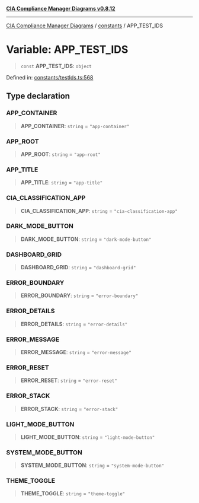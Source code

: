 [**CIA Compliance Manager Diagrams v0.8.12**](../../README.md)

***

[CIA Compliance Manager Diagrams](../../modules.md) / [constants](../README.md) / APP\_TEST\_IDS

# Variable: APP\_TEST\_IDS

> `const` **APP\_TEST\_IDS**: `object`

Defined in: [constants/testIds.ts:568](https://github.com/Hack23/cia-compliance-manager/blob/e7811142a771ec75716a7ce3a0d60f18cb91cd06/src/constants/testIds.ts#L568)

## Type declaration

### APP\_CONTAINER

> **APP\_CONTAINER**: `string` = `"app-container"`

### APP\_ROOT

> **APP\_ROOT**: `string` = `"app-root"`

### APP\_TITLE

> **APP\_TITLE**: `string` = `"app-title"`

### CIA\_CLASSIFICATION\_APP

> **CIA\_CLASSIFICATION\_APP**: `string` = `"cia-classification-app"`

### DARK\_MODE\_BUTTON

> **DARK\_MODE\_BUTTON**: `string` = `"dark-mode-button"`

### DASHBOARD\_GRID

> **DASHBOARD\_GRID**: `string` = `"dashboard-grid"`

### ERROR\_BOUNDARY

> **ERROR\_BOUNDARY**: `string` = `"error-boundary"`

### ERROR\_DETAILS

> **ERROR\_DETAILS**: `string` = `"error-details"`

### ERROR\_MESSAGE

> **ERROR\_MESSAGE**: `string` = `"error-message"`

### ERROR\_RESET

> **ERROR\_RESET**: `string` = `"error-reset"`

### ERROR\_STACK

> **ERROR\_STACK**: `string` = `"error-stack"`

### LIGHT\_MODE\_BUTTON

> **LIGHT\_MODE\_BUTTON**: `string` = `"light-mode-button"`

### SYSTEM\_MODE\_BUTTON

> **SYSTEM\_MODE\_BUTTON**: `string` = `"system-mode-button"`

### THEME\_TOGGLE

> **THEME\_TOGGLE**: `string` = `"theme-toggle"`
